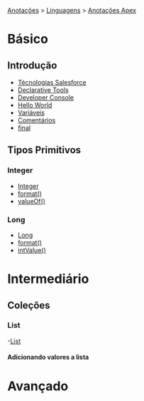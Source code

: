<link rel="stylesheet" type="text/css" href="../../CSS/dark-theme.css">

[Anotações](../../) > [Linguagens](../Index.md) > [Anotações Apex](./Index.md)

# Básico

## Introdução
- [Técnologias Salesforce](./TecnologiasSalesforce.md)
- [Declarative Tools](./DeclarativeTools.md)
- [Developer Console](./DeveloperConsole.md)
- [Hello World](./HelloWord.md)
- [Variáveis](./Variaveis.md)
- [Comentários](./Comentarios.md)
- [final](./Final.md)
  
## Tipos Primitivos

### Integer
- [Integer](./Integer.md)
- [format()](./IntegerFormat.md)
- [valueOf()](./IntegerValueOf.md)

### Long
- [Long](./Long.md)
- [format()](./LongFormat.md)
- [intValue()](./LongIntValue.md)
  
# Intermediário

## Coleções

### List
-[List](./List.md)

#### Adicionando valores a lista

# Avançado